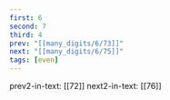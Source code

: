 ```yaml
---
first: 6
second: 7
third: 4
prev: "[[many_digits/6/73]]"
next: "[[many_digits/6/75]]"
tags: [even]
---
```

prev2-in-text: [[72]]
next2-in-text: [[76]]
